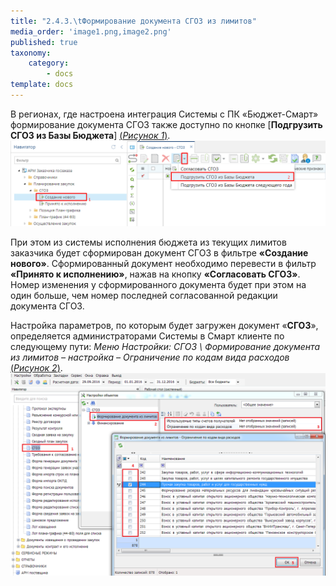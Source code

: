 ```yaml
---
title: "2.4.3.\tФормирование документа СГОЗ из лимитов"
media_order: 'image1.png,image2.png'
published: true
taxonomy:
    category:
        - docs
template: docs
---
```


В регионах, где настроена интеграция Системы с ПК «Бюджет-Смарт» формирование документа СГОЗ также доступно по кнопке [**Подгрузить СГОЗ из Базы Бюджета**] [(*Рисунок 1*)](#ris-1).
![Рисунок 1. Кнопка подгрузки СГОЗ из базы бюджета](image1.png?id=ris-1)

При этом из системы исполнения бюджета из текущих лимитов заказчика будет сформирован документ СГОЗ в фильтре **«Создание нового»**. Сформированный документ необходимо перевести в фильтр **«Принято к исполнению»**, нажав на кнопку **«Согласовать СГОЗ»**. Номер изменения у сформированного документа будет при этом на один больше, чем номер последней согласованной редакции документа СГОЗ.

Настройка параметров, по которым будет загружен документ «**СГОЗ**», определяется администраторами Системы в Смарт клиенте по следующему пути: _Меню Настройки: СГОЗ \ Формирование документа из лимитов – настройка – Ограничение по кодам вида расходов_ [(*Рисунок 2*)](#ris-2).
![Рисунок 2. Настройка параметров подгрузки СГОЗ](image2.png?id=ris-2)